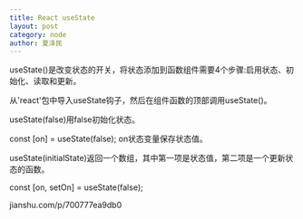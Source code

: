 ```yaml
---
title: React useState
layout: post
category: node
author: 夏泽民
---
```

useState()是改变状态的开关，将状态添加到函数组件需要4个步骤:启用状态、初始化、读取和更新。

从'react'包中导入useState钩子，然后在组件函数的顶部调用useState()。

useState(false)用false初始化状态。

 const [on] = useState(false);
 on状态变量保存状态值。
 
 useState(initialState)返回一个数组，其中第一项是状态值，第二项是一个更新状态的函数。


  const [on, setOn] = useState(false);
<!-- more -->
jianshu.com/p/700777ea9db0